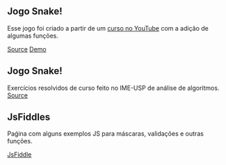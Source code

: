 ## Jogo Snake!

Esse jogo foi criado a partir de um [curso no YouTube](https://www.youtube.com/watch?v=YltacqQx-IY&list=PL1EkVGo1AQ0Gt1dxKl4e35DY4G9qb5W7_) com a adição de algumas funções.

[Source](https://github.com/luigihenrick/snake) 
[Demo](http://ec2-18-219-127-251.us-east-2.compute.amazonaws.com/snake/) 

## Jogo Snake!

Exercícios resolvidos de curso feito no IME-USP de análise de algoritmos.
[Source](https://github.com/luigihenrick/topicos-programacao) 

## JsFiddles

Paǵina com alguns exemplos JS para máscaras, validações e outras funções.

[JsFiddle](https://jsfiddle.net/user/luigihenrick/fiddles/) 

